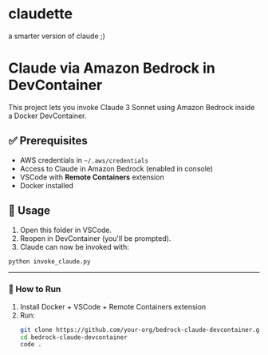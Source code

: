 # claudette

a smarter version of claude ;)


# Claude via Amazon Bedrock in DevContainer

This project lets you invoke Claude 3 Sonnet using Amazon Bedrock inside a Docker DevContainer.

## ✅ Prerequisites

- AWS credentials in `~/.aws/credentials`
- Access to Claude in Amazon Bedrock (enabled in console)
- VSCode with **Remote Containers** extension
- Docker installed

## 🚀 Usage

1. Open this folder in VSCode.
2. Reopen in DevContainer (you'll be prompted).
3. Claude can now be invoked with:

```bash
python invoke_claude.py

```
---


### 🧪 How to Run

1. Install Docker + VSCode + Remote Containers extension  
2. Run:
   ```bash
   git clone https://github.com/your-org/bedrock-claude-devcontainer.git
   cd bedrock-claude-devcontainer
   code .
